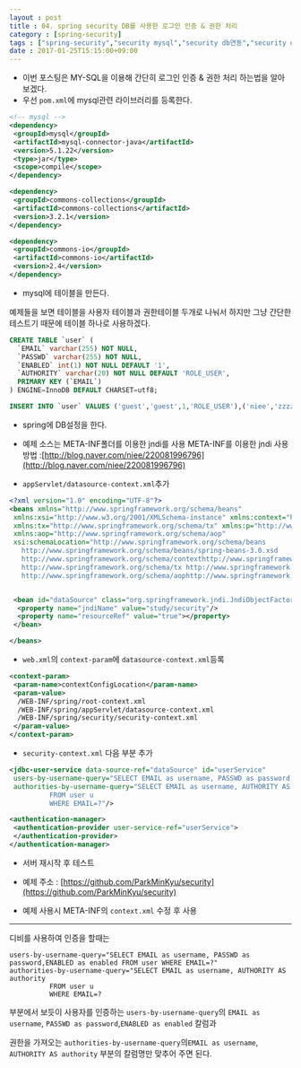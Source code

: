 ```yaml
---
layout : post
title : 04. spring security DB를 사용한 로그인 인증 & 권한 처리
category : [spring-security]
tags : ["spring-security","security mysql","security db연동","security db 사용자 인증","users-by-username-query","jdbc-user-service"]
date : 2017-01-25T15:15:00+09:00
---
```


- 이번 포스팅은 MY-SQL을 이용해 간단히 로그인 인증 & 권한 처리 하는법을 알아 보겠다.
- 우선 ```pom.xml```에 mysql관련 라이브러리를 등록한다.

```xml
<!-- mysql -->
<dependency>
 <groupId>mysql</groupId>
 <artifactId>mysql-connector-java</artifactId>
 <version>5.1.22</version>
 <type>jar</type>
 <scope>compile</scope>
</dependency>

<dependency>
 <groupId>commons-collections</groupId>
 <artifactId>commons-collections</artifactId>
 <version>3.2.1</version>
</dependency>

<dependency>
 <groupId>commons-io</groupId>
 <artifactId>commons-io</artifactId>
 <version>2.4</version>
</dependency>
```

- mysql에 테이블을 만든다.

예제들을 보면 테이블을 사용자 테이블과 권한테이블 두개로 나눠서 하지만 그냥 간단한 테스트기 때문에 테이블 하나로 사용하겠다.
```sql  
CREATE TABLE `user` (
  `EMAIL` varchar(255) NOT NULL,
  `PASSWD` varchar(255) NOT NULL,
  `ENABLED` int(1) NOT NULL DEFAULT '1',
  `AUTHORITY` varchar(20) NOT NULL DEFAULT 'ROLE_USER',
  PRIMARY KEY (`EMAIL`)
) ENGINE=InnoDB DEFAULT CHARSET=utf8;

INSERT INTO `user` VALUES ('guest','guest',1,'ROLE_USER'),('niee','zzzz',1,'ROLE_ADMIN'),('test','test',1,'ROLE_USER');
```

- spring에 DB설정을 한다.
- 예제 소스는 META-INF폴더를 이용한 jndi를 사용
META-INF를 이용한 jndi 사용 방법 :[http://blog.naver.com/niee/220081996796](http://blog.naver.com/niee/220081996796)

- ```appServlet/datasource-context.xml```추가

```xml
<?xml version="1.0" encoding="UTF-8"?>
<beans xmlns="http://www.springframework.org/schema/beans"
 xmlns:xsi="http://www.w3.org/2001/XMLSchema-instance" xmlns:context="http://www.springframework.org/schema/context"
 xmlns:tx="http://www.springframework.org/schema/tx" xmlns:p="http://www.springframework.org/schema/p"
 xmlns:aop="http://www.springframework.org/schema/aop"
 xsi:schemaLocation="http://www.springframework.org/schema/beans
   http://www.springframework.org/schema/beans/spring-beans-3.0.xsd
   http://www.springframework.org/schema/contexthttp://www.springframework.org/schema/context/spring-context-3.1.xsd
   http://www.springframework.org/schema/tx http://www.springframework.org/schema/tx/spring-tx-3.1.xsd
   http://www.springframework.org/schema/aophttp://www.springframework.org/schema/aop/spring-aop-3.1.xsd">


 <bean id="dataSource" class="org.springframework.jndi.JndiObjectFactoryBean">
  <property name="jndiName" value="study/security"/>
  <property name="resourceRef" value="true"></property>
 </bean>

</beans>
```

- ```web.xml```의 ```context-param```에 ```datasource-context.xml```등록

```xml
<context-param>
 <param-name>contextConfigLocation</param-name>
 <param-value>
  /WEB-INF/spring/root-context.xml
  /WEB-INF/spring/appServlet/datasource-context.xml
  /WEB-INF/spring/security/security-context.xml
 </param-value>
</context-param>
```

- ```security-context.xml``` 다음 부분 추가

```xml
<jdbc-user-service data-source-ref="dataSource" id="userService"
 users-by-username-query="SELECT EMAIL as username, PASSWD as password,ENABLE D as enabled​ FROM user WHERE EMAIL=?"
 authorities-by-username-query="SELECT EMAIL as username, AUTHORITY AS authority
          FROM user u
          WHERE EMAIL=?"/>

<authentication-manager>
 <authentication-provider user-service-ref="userService">
 </authentication-provider>
</authentication-manager>
```

- 서버 재시작 후 테스트

- 예제 주소 : [https://github.com/ParkMinKyu/security](https://github.com/ParkMinKyu/security)

- 예제 사용시 META-INF의 ```context.xml``` 수정 후 사용

------------------------------------------------------

디비를 사용하여 인증을 할때는

```
users-by-username-query="SELECT EMAIL as username, PASSWD as password,ENABLED as enabled​ FROM user WHERE EMAIL=?"
authorities-by-username-query="SELECT EMAIL as username, AUTHORITY AS authority
          FROM user u
          WHERE EMAIL=?
```

부분에서 보듯이 사용자를 인증하는 ```users-by-username-query​```의
```EMAIL as username```, ```PASSWD as password```,```ENABLED as enabled```
칼럼과

권한을 가져오는 ​```authorities-by-username-query```의​ ```EMAIL as username```, ```AUTHORITY AS authority```
부분의 칼럼명만 맞추어 주면 된다. ​
